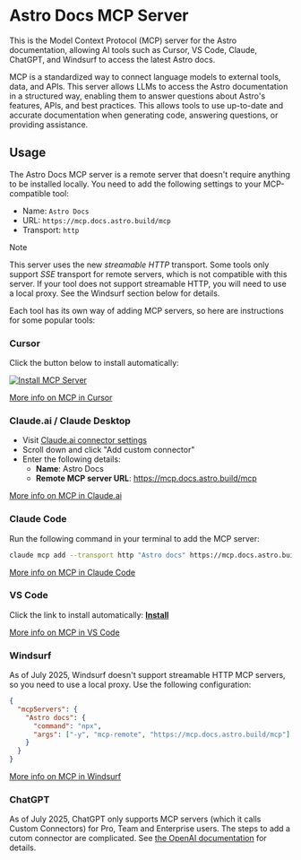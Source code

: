 # Astro Docs MCP Server

This is the Model Context Protocol (MCP) server for the Astro documentation, allowing AI tools such as Cursor, VS Code, Claude, ChatGPT, and Windsurf to access the latest Astro docs.

MCP is a standardized way to connect language models to external tools, data, and APIs. This server allows LLMs to access the Astro documentation in a structured way, enabling them to answer questions about Astro's features, APIs, and best practices. This allows tools to use up-to-date and accurate documentation when generating code, answering questions, or providing assistance.

## Usage

The Astro Docs MCP server is a remote server that doesn't require anything to be installed locally. You need to add the following settings to your MCP-compatible tool:

- Name: `Astro Docs`
- URL: `https://mcp.docs.astro.build/mcp`
- Transport: `http`

> [!NOTE]
> This server uses the new _streamable HTTP_ transport. Some tools only support _SSE_ transport for remote servers, which is not compatible with this server. If your tool does not support streamable HTTP, you will need to use a local proxy. See the Windsurf section below for details.

Each tool has its own way of adding MCP servers, so here are instructions for some popular tools:

### Cursor

Click the button below to install automatically:

[![Install MCP Server](https://cursor.com/deeplink/mcp-install-light.svg)](cursor://anysphere.cursor-deeplink/mcp/install?name=Astro%20docs&config=eyJ1cmwiOiJodHRwczovL21jcC5kb2NzLmFzdHJvLmJ1aWxkL21jcCJ9)

[More info on MCP in Cursor](https://docs.cursor.com/context/mcp)

### Claude.ai / Claude Desktop

- Visit [Claude.ai connector settings](https://claude.ai/settings/connectors)
- Scroll down and click "Add custom connector"
- Enter the following details:
  - **Name**: Astro Docs
  - **Remote MCP server URL**: https://mcp.docs.astro.build/mcp

[More info on MCP in Claude.ai](https://support.anthropic.com/en/articles/10168395-setting-up-integrations-on-claude-ai#h_cda40ecb32)

### Claude Code

Run the following command in your terminal to add the MCP server:

```sh
claude mcp add --transport http "Astro docs" https://mcp.docs.astro.build/mcp
```

[More info on MCP in Claude Code](https://docs.anthropic.com/en/docs/claude-code/mcp)

### VS Code

Click the link to install automatically: [**Install**](vscode:mcp/install?%7B%22name%22%3A%22Astro%20docs%22%2C%22url%22%3A%22https%3A%2F%2Fmcp.docs.astro.build%2Fmcp%22%7D)

[More info on MCP in VS Code](https://code.visualstudio.com/docs/copilot/chat/mcp-servers#_add-an-mcp-server)

### Windsurf

As of July 2025, Windsurf doesn't support streamable HTTP MCP servers, so you need to use a local proxy. Use the following configuration:

```json
{
  "mcpServers": {
    "Astro docs": {
      "command": "npx",
      "args": ["-y", "mcp-remote", "https://mcp.docs.astro.build/mcp"]
    }
  }
}
```

[More info on MCP in Windsurf](https://docs.windsurf.com/windsurf/cascade/mcp#mcp-config-json)

### ChatGPT

As of July 2025, ChatGPT only supports MCP servers (which it calls Custom Connectors) for Pro, Team and Enterprise users. The steps to add a cutom connector are complicated. See [the OpenAI documentation](https://platform.openai.com/docs/mcp#test-and-connect-your-mcp-server) for details.
